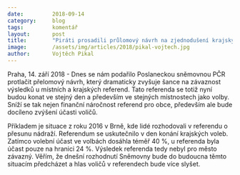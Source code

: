 ```yaml
---
date:         2018-09-14
category:     blog
tags:         komentář
layout:       post
title:        "Piráti prosadili průlomový návrh na zjednodušení krajských a místních referend. Šance na závaznost referend se dramaticky zvyšuje"
image:        /assets/img/articles/2018/pikal-vojtech.jpg
author:       Vojtěch Pikal
---
```


Praha, 14. září 2018 - Dnes se nám podařilo Poslaneckou sněmovnou PČR protlačit přelomový návrh, který dramaticky zvyšuje šance na závaznost výsledků u místních a krajských referend. Tato referenda se totiž nyní budou konat ve stejný den a především ve stejných místnostech jako volby. Sníží se tak nejen finanční náročnost referend pro obce, především ale bude docíleno zvýšení účasti voličů.

Příkladem je situace z roku 2016 v Brně, kde lidé rozhodovali v referendu o přesunu nádraží. Referendum se uskutečnilo v den konání krajských voleb. Zatímco volební účast ve volbách dosáhla téměř 40 %, u referenda byla účast pouze na hranici 24 %. Výsledek referenda tedy nebyl pro město závazný. Věřím, že dnešní rozhodnutí Sněmovny bude do budoucna těmto situacím předcházet a hlas voličů v referendech bude více slyšet.


